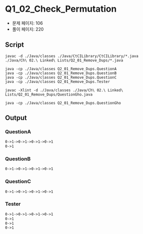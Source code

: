 # Q1_02_Check_Permutation

- 문제 페이지: 106
- 풀이 페이지: 220

## Script

```script
javac -d ./Java/classes ./Java/CtCILibrary/CtCILibrary/*.java ./Java/Ch\ 02.\ Linked\ Lists/Q2_01_Remove_Dups/*.java

java -cp ./Java/classes Q2_01_Remove_Dups.QuestionA
java -cp ./Java/classes Q2_01_Remove_Dups.QuestionB
java -cp ./Java/classes Q2_01_Remove_Dups.QuestionC
java -cp ./Java/classes Q2_01_Remove_Dups.Tester

javac -Xlint -d ./Java/classes ./Java/Ch\ 02.\ Linked\ Lists/Q2_01_Remove_Dups/QuestionGho.java

java -cp ./Java/classes Q2_01_Remove_Dups.QuestionGho
```

## Output

### QuestionA

```txt
0->1->0->1->0->1->0->1
0->1
```

### QuestionB

```txt
0->1->0->1->0->1->0->1
```

### QuestionC

```txt
0->1->0->1->0->1->0->1
```

### Tester

```txt
0->1->0->1->0->1->0->1
0->1
0->1
0->1
```
